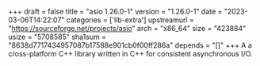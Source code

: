 +++
draft = false
title = "asio 1.26.0-1"
version = "1.26.0-1"
date = "2023-03-06T14:22:07"
categories = ['lib-extra']
upstreamurl = "https://sourceforge.net/projects/asio"
arch = "x86_64"
size = "423884"
usize = "5708585"
sha1sum = "8638d7717434957087b17588e901cb0f00ff286a"
depends = "[]"
+++
A a cross-platform C++ library written in C++ for consistent asynchronous I/O.